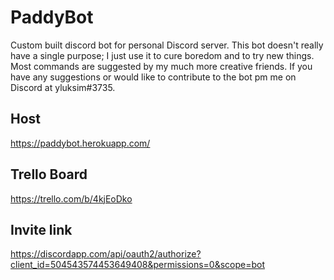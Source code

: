 # PaddyBot
Custom built discord bot for personal Discord server. This bot doesn't really have a single purpose; 
I just use it to cure boredom and to try new things. Most commands are suggested by my much more creative friends. 
If you have any suggestions or would like to contribute to the bot pm me on Discord at yluksim#3735.

## Host
https://paddybot.herokuapp.com/

## Trello Board
https://trello.com/b/4kjEoDko

## Invite link
https://discordapp.com/api/oauth2/authorize?client_id=504543574453649408&permissions=0&scope=bot
